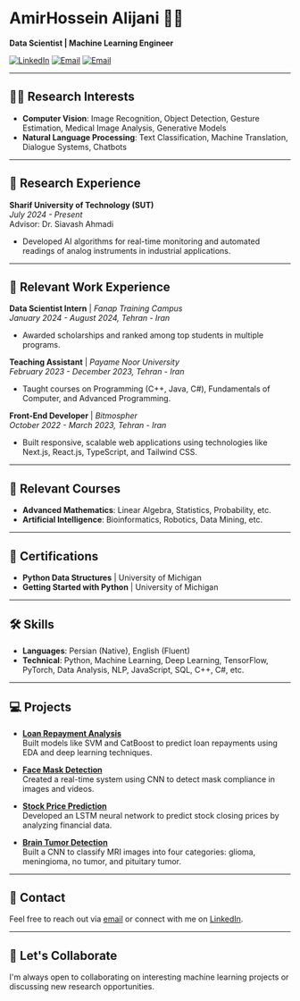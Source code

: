 # AmirHossein Alijani 👨‍💻

**Data Scientist | Machine Learning Engineer**

[![LinkedIn](https://img.shields.io/badge/LinkedIn-Amir--Alijani-blue)](https://www.linkedin.com/in/amir-alijani/) 
[![Email](https://img.shields.io/badge/Email-ah.alijanii@gmail.com-red)](mailto:ah.alijanii@gmail.com)
[![Email](https://img.shields.io/badge/Email-amiralijaniiwork@gmail.com-red)](mailto:amiralijaniiwork@gmail.com)

---

## 🧑‍🔬 Research Interests
- **Computer Vision**: Image Recognition, Object Detection, Gesture Estimation, Medical Image Analysis, Generative Models  
- **Natural Language Processing**: Text Classification, Machine Translation, Dialogue Systems, Chatbots  

---

## 🧠 Research Experience
**Sharif University of Technology (SUT)**  
*July 2024 - Present*  
Advisor: Dr. Siavash Ahmadi  
- Developed AI algorithms for real-time monitoring and automated readings of analog instruments in industrial applications.

---

## 💼 Relevant Work Experience
**Data Scientist Intern** | *Fanap Training Campus*  
*January 2024 - August 2024, Tehran - Iran*  
- Awarded scholarships and ranked among top students in multiple programs.

**Teaching Assistant** | *Payame Noor University*  
*February 2023 - December 2023, Tehran - Iran*  
- Taught courses on Programming (C++, Java, C#), Fundamentals of Computer, and Advanced Programming.

**Front-End Developer** | *Bitmospher*  
*October 2022 - March 2023, Tehran - Iran*  
- Built responsive, scalable web applications using technologies like Next.js, React.js, TypeScript, and Tailwind CSS.

---

## 📜 Relevant Courses
- **Advanced Mathematics**: Linear Algebra, Statistics, Probability, etc.
- **Artificial Intelligence**: Bioinformatics, Robotics, Data Mining, etc.

---

## 🏅 Certifications
- **Python Data Structures** | University of Michigan  
- **Getting Started with Python** | University of Michigan  

---

## 🛠️ Skills
- **Languages**: Persian (Native), English (Fluent)  
- **Technical**: Python, Machine Learning, Deep Learning, TensorFlow, PyTorch, Data Analysis, NLP, JavaScript, SQL, C++, C#, etc.

---

## 💻 Projects
- **[Loan Repayment Analysis](https://github.com/amirhalijani/Loan-Payment-Analysis/tree/main/Loan%20Payment%20Analysis)**  
  Built models like SVM and CatBoost to predict loan repayments using EDA and deep learning techniques.

- **[Face Mask Detection](https://github.com/amirhalijani/FaceMaskDetection)**  
  Created a real-time system using CNN to detect mask compliance in images and videos.

- **[Stock Price Prediction](https://github.com/amirhalijani/Stock-Price-Prediction-Using-LSTM-Neural-Networks)**  
  Developed an LSTM neural network to predict stock closing prices by analyzing financial data.

- **[Brain Tumor Detection](https://github.com/amirhalijani/BrainTumorDetection)**  
  Built a CNN to classify MRI images into four categories: glioma, meningioma, no tumor, and pituitary tumor.

---

## 📧 Contact
Feel free to reach out via [email](mailto:ah.alijanii@gmail.com) or connect with me on [LinkedIn](https://www.linkedin.com/in/amir-alijani/).

---

## 🌱 Let's Collaborate
I'm always open to collaborating on interesting machine learning projects or discussing new research opportunities.

